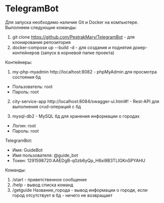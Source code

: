# TelegramBot

Для запуска необходимо наличие Git и Docker на компьютере.
Выполняем следующие команды:
1. git clone https://github.com/PestrakMary/TelegramBot - для клонирования репозитория
2. docker-compose up --build -d - для создания и поднятия докер-контейнеров (запуск в корневой папке проекта)

Контейнеры: 

1. my-php-myadmin
http://localhost:8082 - phpMyAdmin для просмотра состояния бд 
* Пользователь: root
* Пароль: root

2. city-service-app
http://localhost:8084/swagger-ui.html#! - Rest-API для выполнения crud-операций с бд

3. mysql-db2 - MySQL бд для хранения информации о городах
* Логин: root
* Пароль: root

TelegramBot: 
* Имя: GuideBot
* Имя пользователя: @guide_bot
* Токен: 1291598720:AAEDgB-q0zb6yQp_H6xi9B3TLIGKnSPYAHU

Команды:
1. /start                          - приветственное сообщение
2. /help                           - вывод списка команд
3. /getguide Название_города       - вывод информации о городе, если город отсутствует в бд - ничего не возвращает

